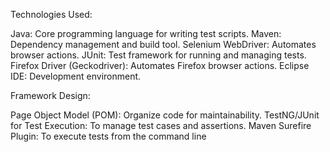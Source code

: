 Technologies Used:

Java: Core programming language for writing test scripts.
Maven: Dependency management and build tool.
Selenium WebDriver: Automates browser actions.
JUnit: Test framework for running and managing tests.
Firefox Driver (Geckodriver): Automates Firefox browser actions.
Eclipse IDE: Development environment.

Framework Design:

Page Object Model (POM): Organize code for maintainability.
TestNG/JUnit for Test Execution: To manage test cases and assertions.
Maven Surefire Plugin: To execute tests from the command line
